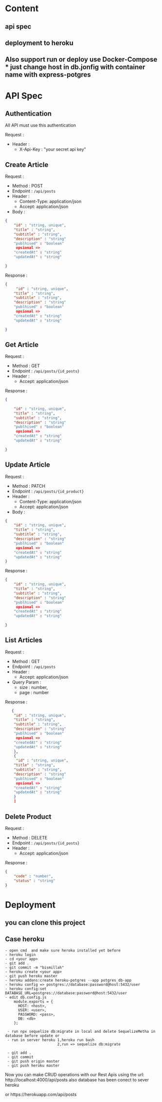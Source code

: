 # Content
## api spec
## deployment to heroku
## Also support run or deploy use Docker-Compose * just change host in  db.jonfig with container name with express-potgres

# API Spec

## Authentication

All API must use this authentication

Request :
- Header :
    - X-Api-Key : "your secret api key"

## Create Article

Request :
- Method : POST
- Endpoint : `/api/posts`
- Header :
    - Content-Type: application/json
    - Accept: application/json
- Body :

```json 
{
    "id" : "string, unique",
    "title" : "string",
    "subtitle" : "string",
    "description" : "string"
    "publhised" : "boolean"
     opsional =>
    "createdAt" : "string"
    "updatedAt" : "string"
   
}
```

Response :

```json 
{
     "id" : "string, unique",
    "title" : "string",
    "subtitle" : "string",
    "description" : "string"
    "publhised" : "boolean"
     opsional =>
    "createdAt" : "string"
    "updatedAt" : "string"
   
}
```

## Get Article

Request :
- Method : GET
- Endpoint : `/api/posts/{id_posts}`
- Header :
    - Accept: application/json

Response :

```json 
{
    
    "id" : "string, unique",
    "title" : "string",
    "subtitle" : "string",
    "description" : "string"
    "publhised" : "boolean"
     opsional =>
    "createdAt" : "string"
    "updatedAt" : "string"
     
}
```

## Update Article

Request :
- Method : PATCH
- Endpoint : `/api/posts/{id_product}`
- Header :
    - Content-Type: application/json
    - Accept: application/json
- Body :

```json 
{
    "id" : "string, unique",
    "title" : "string",
    "subtitle" : "string",
    "description" : "string"
    "publhised" : "boolean"
     opsional =>
    "createdAt" : "string"
    "updatedAt" : "string"
}
```

Response :

```json 
{
    "id" : "string, unique",
    "title" : "string",
    "subtitle" : "string",
    "description" : "string"
    "publhised" : "boolean"
     opsional =>
    "createdAt" : "string"
    "updatedAt" : "string"
     
}
```

## List Articles

Request :
- Method : GET
- Endpoint : `/api/posts`
- Header :
    - Accept: application/json
- Query Param :
    - size : number,
    - page : number

Response :

```json [
   {
    "id" : "string, unique",
    "title" : "string",
    "subtitle" : "string",
    "description" : "string"
    "publhised" : "boolean"
     opsional =>
    "createdAt" : "string"
    "updatedAt" : "string"
    },
    {
     "id" : "string, unique",
    "title" : "string",
    "subtitle" : "string",
    "description" : "string"
    "publhised" : "boolean"
     opsional =>
    "createdAt" : "string"
    "updatedAt" : "string"
    }
    ]

```

## Delete Product

Request :
- Method : DELETE
- Endpoint : `/api/posts/{id_posts}`
- Header :
    - Accept: application/json

Response :

```json 
{
    "code" : "number",
    "status" : "string"
}
```


# Deployment 

## you can clone this project

## Case heroku

```cli 
- open cmd  and make sure heroku installed yet before
- heroku login
- cd <your app>
- git add .
- git commit -m "bismillah"
- heroku create <your app>
- git push heroku master
- heroku addons:create heroku-potgres --app potgres_db-app
- heroku config => postgres://database:password@host:5432/user
- heroku config:set DATABASE_URL=postgres://database:password@host:5432/user
- edit db.config.js 
    module.exports = {
      HOST: <host>,
      USER: <user>,
      PASSWORD: <pass>,
      DB: <db>
    };
    
 - run npx sequelize db:migrate in local and delete SequelizeMetha in database before update or 
 - run in server heroku 1,heroku run bash
                        2,run => sequelize db:migrate
                        
 - git add .
 - git commit
 - git push origin master
 - git push heroku master
```

Now you can make CRUD operations with our Rest Apis using the url:
http://localhost:4000/api/posts also database has been conect to sever heroku

or https://<app-name>herokuapp.com/api/posts

